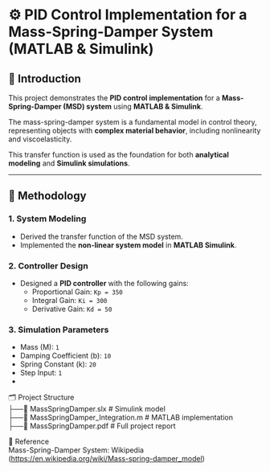 # ⚙️ PID Control Implementation for a Mass-Spring-Damper System (MATLAB & Simulink)

## 📖 Introduction
This project demonstrates the **PID control implementation** for a **Mass-Spring-Damper (MSD) system** using **MATLAB & Simulink**.  

The mass-spring-damper system is a fundamental model in control theory, representing objects with **complex material behavior**, including nonlinearity and viscoelasticity.  

This transfer function is used as the foundation for both **analytical modeling** and **Simulink simulations**.

---

## 🔬 Methodology
### 1. **System Modeling**
- Derived the transfer function of the MSD system.  
- Implemented the **non-linear system model** in **MATLAB Simulink**.  

### 2. **Controller Design**
- Designed a **PID controller** with the following gains:  
  - Proportional Gain: `Kp = 350`  
  - Integral Gain: `Ki = 300`  
  - Derivative Gain: `Kd = 50`  

### 3. **Simulation Parameters**
- Mass (M): `1`  
- Damping Coefficient (b): `10`  
- Spring Constant (k): `20`  
- Step Input: `1`
- 
🗂️ Project Structure
<br />
├──📄 MassSpringDamper.slx            # Simulink model
<br />
├──📄 MassSpringDamper_Integration.m  # MATLAB implementation
<br />
├──📄 MassSpringDamper.pdf            # Full project report

📌 Reference
<br />
Mass-Spring-Damper System: Wikipedia (https://en.wikipedia.org/wiki/Mass-spring-damper_model)
